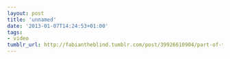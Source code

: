 ```yaml
---
layout: post
title: 'unnamed'
date: '2013-01-07T14:24:53+01:00'
tags:
- video
tumblr_url: http://fabiantheblind.tumblr.com/post/39926610904/part-of-the-tutorial-on-aescripts-com-and-here
---
```

